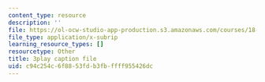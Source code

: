 ```yaml
---
content_type: resource
description: ''
file: https://ol-ocw-studio-app-production.s3.amazonaws.com/courses/18-086-mathematical-methods-for-engineers-ii-spring-2006/c94c254c6f8853fdb3fbffff955426dc_ZPmBMd6OZeQ.vtt
file_type: application/x-subrip
learning_resource_types: []
resourcetype: Other
title: 3play caption file
uid: c94c254c-6f88-53fd-b3fb-ffff955426dc
---
```

